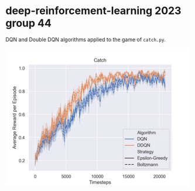 # deep-reinforcement-learning 2023 group 44

DQN and Double DQN algorithms applied to the game of `catch.py`.

![results plot](catch-learning-curves.png)
